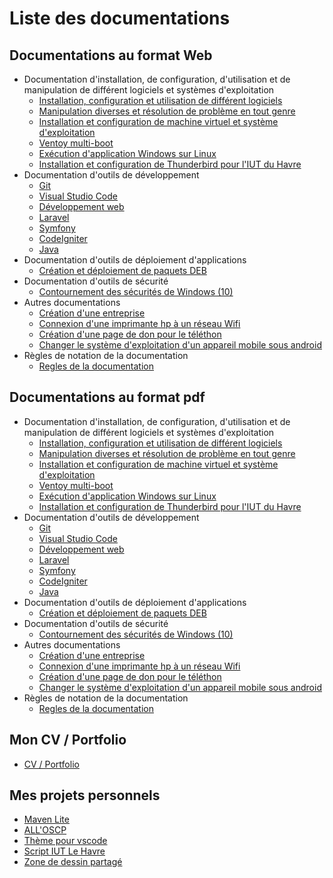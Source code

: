 # Liste des documentations

## Documentations au format Web

- Documentation d'installation, de configuration, d'utilisation et de manipulation de différent logiciels et systèmes d'exploitation
  - [Installation, configuration et utilisation de différent logiciels](src/doc_installation_et_utilisation.html)
  - [Manipulation diverses et résolution de problème en tout genre](src/doc_manipulation.html)
  - [Installation et configuration de machine virtuel et système d'exploitation](src/doc_VM_et_OS.html)
  - [Ventoy multi-boot](src/doc_ventoy.html)
  - [Exécution d'application Windows sur Linux](src/doc_windows_on_linux.html)
  - [Installation et configuration de Thunderbird pour l'IUT du Havre](src/doc_thunderbird_iut.html)
- Documentation d'outils de développement
  - [Git](src/doc_git.html)
  - [Visual Studio Code](src/doc_vscode.html)
  - [Développement web](src/doc_developpement_web.html)
  - [Laravel](src/doc_laravel.html)
  - [Symfony](src/doc_symfony.html)
  - [CodeIgniter](src/doc_codeigniter.html)
  - [Java](src/doc_java.html)
- Documentation d'outils de déploiement d'applications
  - [Création et déploiement de paquets DEB](src/doc_create_deb_package.html)
- Documentation d'outils de sécurité
  - [Contournement des sécurités de Windows (10)](src/doc_hacking_windows.html)
- Autres documentations
  - [Création d'une entreprise](src/doc_creation_entreprise.html)
  - [Connexion d'une imprimante hp à un réseau Wifi](src/doc_connexion_imprimante_hp.html)
  - [Création d'une page de don pour le téléthon](src/doc_creation_page_don_telethon.html)
  - [Changer le système d'exploitation d'un appareil mobile sous android](src/doc_flashing_Android_OS.html)
- Règles de notation de la documentation
  - [Regles de la documentation](src/Regles_de_la_documentation.html)

## Documentations au format pdf

- Documentation d'installation, de configuration, d'utilisation et de manipulation de différent logiciels et systèmes d'exploitation
  - [Installation, configuration et utilisation de différent logiciels](pdf/doc_installation_et_utilisation.pdf)
  - [Manipulation diverses et résolution de problème en tout genre](pdf/doc_manipulation.pdf)
  - [Installation et configuration de machine virtuel et système d'exploitation](pdf/doc_VM_et_OS.pdf)
  - [Ventoy multi-boot](pdf/doc_ventoy.pdf)
  - [Exécution d'application Windows sur Linux](pdf/doc_windows_on_linux.pdf)
  - [Installation et configuration de Thunderbird pour l'IUT du Havre](pdf/doc_thunderbird_iut.pdf)
- Documentation d'outils de développement
  - [Git](pdf/doc_git.pdf)
  - [Visual Studio Code](pdf/doc_vscode.pdf)
  - [Développement web](pdf/doc_developpement_web.pdf)
  - [Laravel](pdf/doc_laravel.pdf)
  - [Symfony](pdf/doc_symfony.pdf)
  - [CodeIgniter](pdf/doc_codeigniter.pdf)
  - [Java](pdf/doc_java.pdf)
- Documentation d'outils de déploiement d'applications
  - [Création et déploiement de paquets DEB](pdf/doc_create_deb_package.pdf)
- Documentation d'outils de sécurité
  - [Contournement des sécurités de Windows (10)](pdf/doc_hacking_windows.pdf)
- Autres documentations
  - [Création d'une entreprise](pdf/doc_creation_entreprise.pdf)
  - [Connexion d'une imprimante hp à un réseau Wifi](pdf/doc_connexion_imprimante_hp.pdf)
  - [Création d'une page de don pour le téléthon](pdf/doc_creation_page_don_telethon.pdf)
  - [Changer le système d'exploitation d'un appareil mobile sous android](pdf/doc_flashing_Android_OS.pdf)
- Règles de notation de la documentation
  - [Regles de la documentation](pdf/Regles_de_la_documentation.pdf)

## Mon CV / Portfolio

- [CV / Portfolio](https://florobart.github.io/)

## Mes projets personnels

- [Maven Lite](https://florobart.github.io/Maven_lite/)
- [ALL'OSCP](https://github.com/FloRobart/AllOScp)
- [Thème pour vscode](https://github.com/FloRobart/Themes_for_vsCode)
- [Script IUT Le Havre](https://github.com/FloRobart/Script_IUT_Le-Havre)
- [Zone de dessin partagé](https://github.com/FloRobart/Drawing_area_android)
